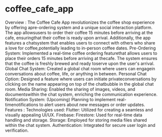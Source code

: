 # coffee_cafe_app

Overview
:
The Coffee Cafe App revolutionizes the coffee shop experience by offering apre-ordering system and a unique social interaction platform. The app allowsusers to order their coffee 15 minutes before arriving at the cafe, ensuringthat their coffee is ready upon arrival. Additionally, the app features a chatsystem that enables users to connect with others who share a love for coffee,potentially leading to in-person coffee dates.
Pre-Ordering System:
Implemented a real-time coffee ordering featurethat allows users to place their orders 15 minutes before arriving at thecafe. The system ensures that the coffee is freshly brewed and ready toserve upon the user's arrival.
Global Chat System:
Created a global chat room where users can engagein conversations about coffee, life, or anything in between.
Personal Chat Option:
Designed a feature where users can initiate privateconversations by clicking on the name appearing on top of the chatbubble in the global chat room.
Media Sharing:
Enabled the sharing of images, videos, and documentswithin the chat system, enriching the communication experience.
Notification System:
(Upcoming) Planning to implement real-timenotifications to alert users about new messages or order updates.
Features
:
Technologies used:
Flutter:
Utilized for creating a seamless and visually appealing UI/UX.
Firebase:
Firestore:
Used for real-time data handling and storage.
Storage:
Employed for storing media files shared within the chat system.
Authentication:
Integrated for secure user login and verification.

